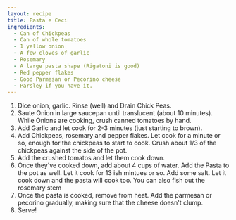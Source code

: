 ```yaml
---
layout: recipe
title: Pasta e Ceci
ingredients:
  - Can of Chickpeas
  - Can of whole tomatoes
  - 1 yellow onion
  - A few cloves of garlic
  - Rosemary
  - A large pasta shape (Rigatoni is good)
  - Red pepper flakes
  - Good Parmesan or Pecorino cheese
  - Parsley if you have it.
---
```


1. Dice onion, garlic. Rinse (well) and Drain Chick Peas.
2. Saute Onion in large saucepan until translucent (about 10 minutes). While Onions are cooking, crush canned tomatoes by hand. 
3. Add Garlic and let cook for 2-3 minutes (just starting to brown).
4. Add Chickpeas, rosemary and pepper flakes. Let cook for a minute or so, enough for the chickpeas to start to cook. Crush about 1/3 of the chickpeas against the side of the pot.
5. Add the crushed tomatos and let them cook down.
6. Once they've cooked down, add about 4 cups of water. Add the Pasta to the pot as well. Let it cook for 13 ish mintues or so. Add some salt. Let it cook down and the pasta will cook too. You can also fish out the rosemary stem
7. Once the pasta is cooked, remove from heat. Add the parmesan or pecorino gradually, making sure that the cheese doesn't clump.
8. Serve!

